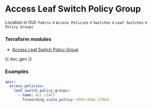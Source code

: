 # Access Leaf Switch Policy Group

Location in GUI:
`Fabric` » `Access Policies` » `Switches` » `Leaf Switches` » `Policy Groups`

### Terraform modules

* [Access Leaf Switch Policy Group](https://registry.terraform.io/modules/netascode/access-leaf-switch-policy-group/aci/latest)

{{ doc_gen }}

### Examples

```yaml
apic:
  access_policies:
    leaf_switch_policy_groups:
      - name: ALL_LEAFS
        forwarding_scale_policy: HIGH-DUAL-STACK
```
